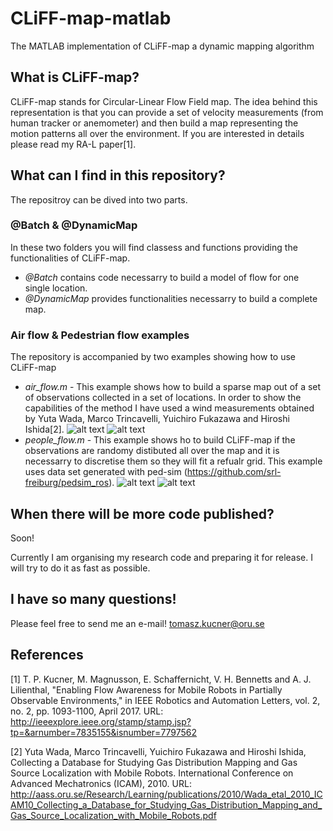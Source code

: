 # CLiFF-map-matlab
The MATLAB implementation of CLiFF-map a dynamic mapping algorithm

## What is CLiFF-map?
CLiFF-map stands for Circular-Linear Flow Field map. The idea behind this representation is that you can provide a set of velocity measurements (from human tracker or anemometer) and then build a map representing the motion patterns all over the environment. If you are interested in details please read my RA-L paper[1].

## What can I find in this repository?
The repositroy can be dived into two parts.
### @Batch & @DynamicMap
In these two folders you will find classess and functions providing the functionalities of CLiFF-map.
* *@Batch* contains code necessarry to build a model of flow for one single location.
* *@DynamicMap* provides functionalities necessarry to build a complete map.

### Air flow & Pedestrian flow examples
The repository is accompanied by two examples showing how to use CLiFF-map
* *air_flow.m* - This example shows how to build a sparse map out of a set of observations collected in a set of locations. In order to show the capabilities of the method I have used a wind measurements obtained by Yuta Wada, Marco Trincavelli, Yuichiro Fukazawa and Hiroshi Ishida[2].
![alt text](https://github.com/tkucner/CLiFF-map-matlab/blob/master/img/wind_in.png "Visualisation of input data")
![alt text](https://github.com/tkucner/CLiFF-map-matlab/blob/master/img/wind_out.png "Visualisation of output map")
* *people_flow.m* - This example shows ho to build CLiFF-map if the observations are randomy distibuted all over the map and it is necessarry to discretise them so they will fit a refualr grid. This example uses data set generated with ped-sim (https://github.com/srl-freiburg/pedsim_ros).
![alt text](https://github.com/tkucner/CLiFF-map-matlab/blob/master/img/pedestrian_in.png "Visualisation of input data")
![alt text](https://github.com/tkucner/CLiFF-map-matlab/blob/master/img/pedestrian_out.png "Visualisation of output map")

## When there will be more code published?
Soon! 

Currently I am organising my research code and preparing it for release. I will try to do it as fast as possible.

## I have so many questions!
Please feel free to send me an e-mail!
tomasz.kucner@oru.se

## References
[1] T. P. Kucner, M. Magnusson, E. Schaffernicht, V. H. Bennetts and A. J. Lilienthal, "Enabling Flow Awareness for Mobile Robots in Partially Observable Environments," in IEEE Robotics and Automation Letters, vol. 2, no. 2, pp. 1093-1100, April 2017.
URL: http://ieeexplore.ieee.org/stamp/stamp.jsp?tp=&arnumber=7835155&isnumber=7797562

[2] Yuta Wada, Marco Trincavelli, Yuichiro Fukazawa and Hiroshi Ishida, Collecting a Database for Studying Gas Distribution Mapping and Gas Source Localization with Mobile Robots. International Conference on Advanced Mechatronics (ICAM), 2010.
URL: http://aass.oru.se/Research/Learning/publications/2010/Wada_etal_2010_ICAM10_Collecting_a_Database_for_Studying_Gas_Distribution_Mapping_and_Gas_Source_Localization_with_Mobile_Robots.pdf
